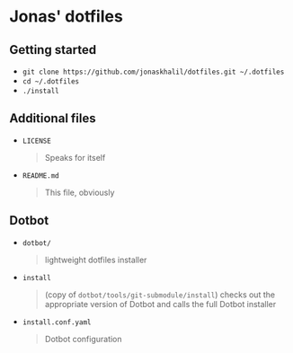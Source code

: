 # Jonas' dotfiles

## Getting started
- `git clone https://github.com/jonaskhalil/dotfiles.git ~/.dotfiles`
- `cd ~/.dotfiles`
- `./install`

## Additional files
- `LICENSE`  
  > Speaks for itself
- `README.md`  
  > This file, obviously

## Dotbot
- `dotbot/`  
  > lightweight dotfiles installer
- `install`  
  > (copy of `dotbot/tools/git-submodule/install`) checks out the appropriate version of Dotbot and calls the full Dotbot installer
- `install.conf.yaml`  
  > Dotbot configuration
